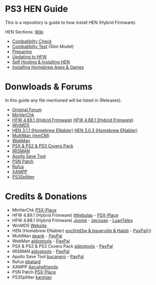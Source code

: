 # PS3 HEN Guide
This is a repository is guide to how install HEN (Hybrid Firmware).

HEN Sections: [Wiki](https://github.com/ZHassanQ/PS3-HEN-Guide/wiki)

- [Combatiblity Check](https://github.com/ZHassanQ/PS3-HEN-Guide/wiki/1.-Compatibility-Check)
- [Combatiblity Test](https://github.com/ZHassanQ/PS3-HEN-Guide/wiki/2.-Compatibility-Test) (Slim Model)
- [Preparing](https://github.com/ZHassanQ/PS3-HEN-Guide/wiki/3.-Preparing)
- [Updating to HFW](https://github.com/ZHassanQ/PS3-HEN-Guide/wiki/4.-Updating-to-HFW)
- [Self Hosting & Installing HEN](https://github.com/ZHassanQ/PS3-HEN-Guide/wiki/5.-Self-Hosting-&-Installing-HEN)
- [Installing Homebrew Apps & Games](https://github.com/ZHassanQ/PS3-HEN-Guide/wiki/6.-Installing-Homebrew-Apps-&-Games)




# Donwloads & Forums

In this guide any file mentioned will be listed in (Releases).

- [Original Forum](https://gbatemp.net/threads/ultimate-ps3-guide.623854/#post-10035808)
- [MinVerChk](https://www.psx-place.com/resources/minverchk-minimum-version-checker.610/)
- [HFW 4.89.1 (Hybrid Frimware)](https://www.psx-place.com/threads/hfw-4-89-1-hybrid-firmware-official-release.37319/) [HFW 4.88.1 (Hybrid Frimware)](https://www.psx-place.com/resources/4-88-1-hfw-hybrid-firmware.1249/)
- [WinMD5](https://www.psx-place.com/threads/hfw-4-89-1-hybrid-firmware-official-release.37319/)
- [HEN 3.1.1 (Homebrew ENabler)](https://www.psx-place.com/threads/update-4-89-ps3hen-v3-1-0-view-latest-changes-to-the-ps3-exploit-for-superslims-noncfw-models.23955/) [HEN 3.0.3 (Homebrew ENabler)](https://www.psx-place.com/threads/update-4-89-ps3hen-v3-1-1-view-latest-changes-to-the-ps3-exploit-for-superslims-noncfw-models.23955/)
- [MultiMan (mmCM)](https://www.psx-place.com/threads/update-multiman-04-85-01-official-update-from-deank-adds-4-83-4-85-cfw-support-ps3hen-support.26435/page-3#post-210206)
- [WebMan](https://github.com/aldostools/webMAN-MOD)
- [PSX & PS2 & PS3 Covers Pack](https://github.com/aldostools/Resources/)
- [IRISMAN](https://github.com/aldostools/IRISMAN)
- [Apollo Save Tool](https://github.com/bucanero/apollo-ps3)
- [PSN Patch](http://www.psx-place.com/forum/psnpatch/psnpatch-information-releases-125.html)
- [Rufus](https://rufus.ie/en/)
- [XAMPP](https://www.apachefriends.org/)
- [PS3Splitter](http://karmian.org/projects/ps3splitter)


# Credits & Donations

- MinVerChk [PSX-Place](https://www.psx-place.com/resources/minverchk-minimum-version-checker.610/)
- HFW 4.89.1 (Hybrid Frimware) [littlebulap](https://github.com/littlebalup) - [PSX-Place](https://www.psx-place.com/members/48/)
- HFW 4.88.1 (Hybrid Frimware) [Joonie](https://github.com/Joonie86) - [zecoxao](https://github.com/zecoxao) - [LuanTeles](https://github.com/LuanTeles)
- WinMD5 [Website](https://www.winmd5.com/)
- HEN (Homebrew ENabler) [esc0rtd3w & bguerville & Habib](https://github.com/PS3Xploit) - [PayPal](https://www.paypal.me/nopsn)]()
- MultiMan [deank](http://multiman.deanbg.com/) - [PayPal](https://www.paypal.com/paypalme/webplugins)
- WebMan [aldostools](https://github.com/aldostools) - [PayPal](https://www.paypal.com/donate/?hosted_button_id=HCYZ9AM3JUB78)
- PSX & PS2 & PS3 Covers Pack [aldostools](https://github.com/aldostools) - [PayPal](https://www.paypal.com/donate/?hosted_button_id=HCYZ9AM3JUB78)
- IRISMAN [aldostools](https://github.com/aldostools) - [PayPal](https://www.paypal.com/donate/?hosted_button_id=HCYZ9AM3JUB78)
- Apollo Save Tool [bucanero](https://github.com/bucanero) - [PayPal](https://www.paypal.me/bucanerodev)
- Rufus [pbatard](https://github.com/pbatard)
- XAMPP [Apcahefriends](https://www.apachefriends.org/)
- PSN Patch [PSX-Place](http://www.psx-place.com/forum/psnpatch/psnpatch-information-releases-125.html)
- PS3Splitter [karmian](http://karmian.org)

